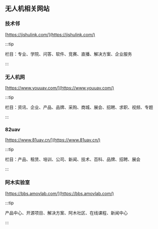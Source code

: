 ## 无人机相关网站

### 技术邻
[https://jishulink.com/](https://jishulink.com/)

:::tip

栏目：专业、学院、问答、软件、竞赛、直播、解决方案、企业服务

:::

### 无人机网

[https://www.youuav.com/](https://www.youuav.com/)

:::tip

栏目：资讯、企业、产品、品牌、采购、商城、展会、招聘、求职、视频、专题

:::

### 82uav

[https://www.81uav.cn/](https://www.81uav.cn/)

:::tip

栏目：产品、租赁、培训、公司、新闻、技术、百科、品牌、招聘、展会

:::

### 阿木实验室

[https://bbs.amovlab.com/](https://bbs.amovlab.com/)

:::tip

产品中心、开源项目、解决方案、阿木社区、在线课程、新闻中心

:::



